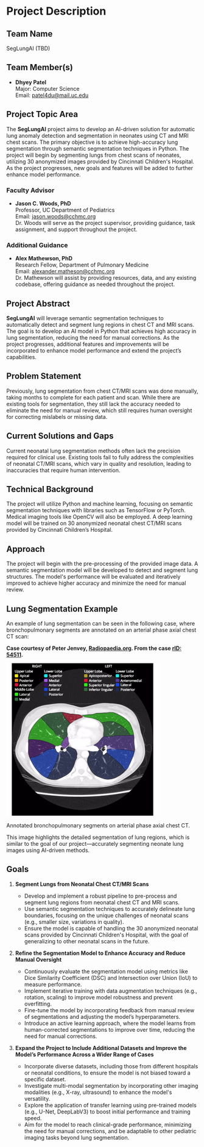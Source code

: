 # **Project Description**

## **Team Name**
SegLungAI (TBD)

## **Team Member(s)**

- **Dhyey Patel**  
  Major: Computer Science  
  Email: [patel4du@mail.uc.edu](mailto:patel4du@mail.uc.edu)

## **Project Topic Area**
The **SegLungAI** project aims to develop an AI-driven solution for automatic lung anomaly detection and segmentation in neonates using CT and MRI chest scans. The primary objective is to achieve high-accuracy lung segmentation through semantic segmentation techniques in Python. The project will begin by segmenting lungs from chest scans of neonates, utilizing 30 anonymized images provided by Cincinnati Children's Hospital. As the project progresses, new goals and features will be added to further enhance model performance.

### **Faculty Advisor**
- **Jason C. Woods, PhD**  
  Professor, UC Department of Pediatrics  
  Email: [jason.woods@cchmc.org](mailto:jason.woods@cchmc.org)  
  Dr. Woods will serve as the project supervisor, providing guidance, task assignment, and support throughout the project.

### **Additional Guidance**
- **Alex Mathewson, PhD**  
  Research Fellow, Department of Pulmonary Medicine  
  Email: [alexander.matheson@cchmc.org](mailto:alexander.matheson@cchmc.org)  
  Dr. Mathewson will assist by providing resources, data, and any existing codebase, offering guidance as needed throughout the project.

## **Project Abstract**
**SegLungAI** will leverage semantic segmentation techniques to automatically detect and segment lung regions in chest CT and MRI scans. The goal is to develop an AI model in Python that achieves high accuracy in lung segmentation, reducing the need for manual corrections. As the project progresses, additional features and improvements will be incorporated to enhance model performance and extend the project’s capabilities.

## **Problem Statement**
Previously, lung segmentation from chest CT/MRI scans was done manually, taking months to complete for each patient and scan. While there are existing tools for segmentation, they still lack the accuracy needed to eliminate the need for manual review, which still requires human oversight for correcting mislabels or missing data.

## **Current Solutions and Gaps**
Current neonatal lung segmentation methods often lack the precision required for clinical use. Existing tools fail to fully address the complexities of neonatal CT/MRI scans, which vary in quality and resolution, leading to inaccuracies that require human intervention.

## **Technical Background**
The project will utilize Python and machine learning, focusing on semantic segmentation techniques with libraries such as TensorFlow or PyTorch. Medical imaging tools like OpenCV will also be employed. A deep learning model will be trained on 30 anonymized neonatal chest CT/MRI scans provided by Cincinnati Children’s Hospital.

## **Approach**
The project will begin with the pre-processing of the provided image data. A semantic segmentation model will be developed to detect and segment lung structures. The model's performance will be evaluated and iteratively improved to achieve higher accuracy and minimize the need for manual review.

## **Lung Segmentation Example**

An example of lung segmentation can be seen in the following case, where bronchopulmonary segments are annotated on an arterial phase axial chest CT scan:

**Case courtesy of Peter Jenvey, [Radiopaedia.org](https://radiopaedia.org/?lang=us). From the case [rID: 54511](https://radiopaedia.org/cases/bronchopulmonary-segments-annotated-ct-2).**

<img src="./assets/axial-segment.png" width="400"/>

Annotated bronchopulmonary segments on arterial phase axial chest CT.

This image highlights the detailed segmentation of lung regions, which is similar to the goal of our project—accurately segmenting neonate lung images using AI-driven methods.

## **Goals**

1. **Segment Lungs from Neonatal Chest CT/MRI Scans**
   - Develop and implement a robust pipeline to pre-process and segment lung regions from neonatal chest CT and MRI scans.
   - Use semantic segmentation techniques to accurately delineate lung boundaries, focusing on the unique challenges of neonatal scans (e.g., smaller size, variations in quality).
   - Ensure the model is capable of handling the 30 anonymized neonatal scans provided by Cincinnati Children's Hospital, with the goal of generalizing to other neonatal scans in the future.

2. **Refine the Segmentation Model to Enhance Accuracy and Reduce Manual Oversight**
   - Continuously evaluate the segmentation model using metrics like Dice Similarity Coefficient (DSC) and Intersection over Union (IoU) to measure performance.
   - Implement iterative training with data augmentation techniques (e.g., rotation, scaling) to improve model robustness and prevent overfitting.
   - Fine-tune the model by incorporating feedback from manual review of segmentations and adjusting the model’s hyperparameters.
   - Introduce an active learning approach, where the model learns from human-corrected segmentations to improve over time, reducing the need for manual corrections.

3. **Expand the Project to Include Additional Datasets and Improve the Model’s Performance Across a Wider Range of Cases**
   - Incorporate diverse datasets, including those from different hospitals or neonatal conditions, to ensure the model is not biased toward a specific dataset.
   - Investigate multi-modal segmentation by incorporating other imaging modalities (e.g., X-ray, ultrasound) to enhance the model's versatility.
   - Explore the application of transfer learning using pre-trained models (e.g., U-Net, DeepLabV3) to boost initial performance and training speed.
   - Aim for the model to reach clinical-grade performance, minimizing the need for manual corrections, and be adaptable to other pediatric imaging tasks beyond lung segmentation.
